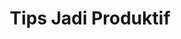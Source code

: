 ---
id: 00001
vid: JVg7t_L1Q68
title: Tips Jadi Produktif
minutes: 7
img: https://i.ibb.co/tsTKKgn/hqdefault-1.jpg
creator:
  title: Raditya Dika
  description: Content Creator
  img: https://i.ibb.co/cTf0wHd/unnamed-1.jpg
---